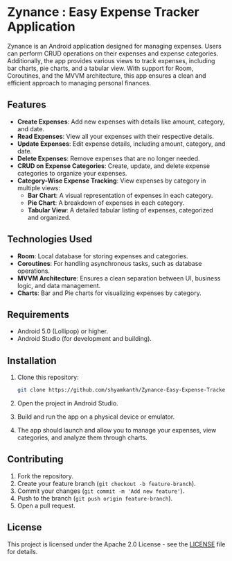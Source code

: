 # Zynance : Easy Expense Tracker Application

Zynance is an Android application designed for managing expenses. Users can perform CRUD operations on their expenses and expense categories. Additionally, the app provides various views to track expenses, including bar charts, pie charts, and a tabular view. With support for Room, Coroutines, and the MVVM architecture, this app ensures a clean and efficient approach to managing personal finances.

## Features

- **Create Expenses**: Add new expenses with details like amount, category, and date.
- **Read Expenses**: View all your expenses with their respective details.
- **Update Expenses**: Edit expense details, including amount, category, and date.
- **Delete Expenses**: Remove expenses that are no longer needed.
- **CRUD on Expense Categories**: Create, update, and delete expense categories to organize your expenses.
- **Category-Wise Expense Tracking**: View expenses by category in multiple views:
  - **Bar Chart**: A visual representation of expenses in each category.
  - **Pie Chart**: A breakdown of expenses in each category.
  - **Tabular View**: A detailed tabular listing of expenses, categorized and organized.
  
## Technologies Used

- **Room**: Local database for storing expenses and categories.
- **Coroutines**: For handling asynchronous tasks, such as database operations.
- **MVVM Architecture**: Ensures a clean separation between UI, business logic, and data management.
- **Charts**: Bar and Pie charts for visualizing expenses by category.

## Requirements

- Android 5.0 (Lollipop) or higher.
- Android Studio (for development and building).

## Installation

1. Clone this repository:
    ```bash
    git clone https://github.com/shyamkanth/Zynance-Easy-Expense-Tracker-Application.git
    ```

2. Open the project in Android Studio.

3. Build and run the app on a physical device or emulator.

4. The app should launch and allow you to manage your expenses, view categories, and analyze them through charts.

## Contributing

1. Fork the repository.
2. Create your feature branch (`git checkout -b feature-branch`).
3. Commit your changes (`git commit -m 'Add new feature'`).
4. Push to the branch (`git push origin feature-branch`).
5. Open a pull request.

## License

This project is licensed under the Apache 2.0 License - see the [LICENSE](LICENSE) file for details.
